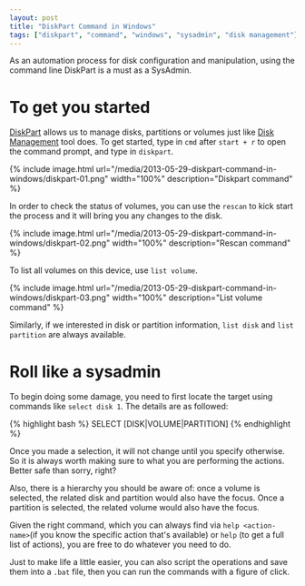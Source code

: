 ```yaml
---
layout: post
title: "DiskPart Command in Windows"
tags: ["diskpart", "command", "windows", "sysadmin", "disk management"]
---
```


<div class="message">
As an automation process for disk configuration and manipulation, using the command line DiskPart is a must as a SysAdmin.
</div>

# To get you started

[DiskPart](http://technet.microsoft.com/en-gb/library/cc766465.aspx) allows us to manage disks, partitions or volumes just like [Disk Management](http://www.disk-partition.com/resource/disk-management-windows7.html) tool does. To get started, type in `cmd` after `start + r` to open the command prompt, and type in `diskpart`.

{% include image.html url="/media/2013-05-29-diskpart-command-in-windows/diskpart-01.png" width="100%" description="Diskpart command" %}

In order to check the status of volumes, you can use the `rescan` to kick start the process and it will bring you any changes to the disk.

{% include image.html url="/media/2013-05-29-diskpart-command-in-windows/diskpart-02.png" width="100%" description="Rescan command" %}

To list all volumes on this device, use `list volume`.

{% include image.html url="/media/2013-05-29-diskpart-command-in-windows/diskpart-03.png" width="100%" description="List volume command" %}

Similarly, if we interested in disk or partition information, `list disk` and `list partition` are always available.

# Roll like a sysadmin

To begin doing some damage, you need to first locate the target using commands like `select disk 1`. The details are as followed:

{% highlight bash %}
SELECT [DISK|VOLUME|PARTITION] <ID>
{% endhighlight %}

Once you made a selection, it will not change until you specify otherwise. So it is always worth making sure to what you are performing the actions. Better safe than sorry, right?

Also, there is a hierarchy you should be aware of: once a volume is selected, the related disk and partition would also have the focus. Once a partition is selected, the related volume would also have the focus.

Given the right command, which you can always find via `help <action-name>`(if you know the specific action that's available) or `help` (to get a full list of actions), you are free to do whatever you need to do.

Just to make life a little easier, you can also script the operations and save them into a `.bat` file, then you can run the commands with a figure of click.
